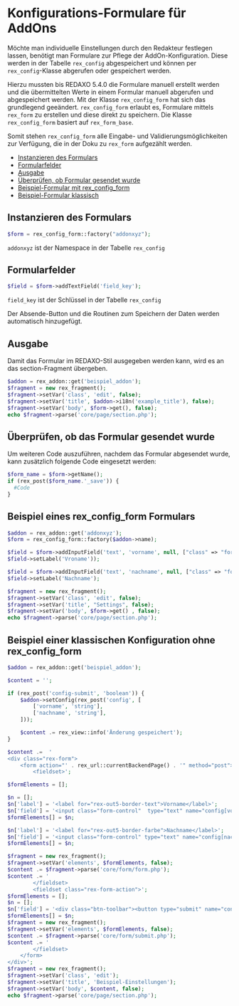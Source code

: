 
# Konfigurations-Formulare für AddOns

Möchte man individuelle Einstellungen durch den Redakteur festlegen lassen, benötigt man Formulare zur Pflege der AddOn-Konfiguration. Diese werden in der Tabelle `rex_config` abgespeichert und können per `rex_config`-Klasse abgerufen oder gespeichert werden. 

Hierzu mussten bis REDAXO 5.4.0 die Formulare manuell erstellt werden und die übermittelten Werte in einem Formular manuell abgerufen und abgespeichert werden. Mit der Klasse `rex_config_form` hat sich das grundlegend geeändert. `rex_config_form` erlaubt es, Formulare mittels `rex_form` zu erstellen und diese direkt zu speichern. Die Klasse `rex_config_form` basiert auf `rex_form_base`.

Somit stehen `rex_config_form` alle Eingabe- und Validierungsmöglichkeiten zur Verfügung, die in der Doku zu `rex_form` aufgezählt werden.

* [Instanzieren des Formulars](#Instanz)
* [Formularfelder](#felder)
* [Ausgabe](#ausgabe)
* [Überprüfen, ob Formular gesendet wurde](#versendet)
* [Beispiel-Formular mit rex_config_form](#beispiel1)
* [Beispiel-Formular klassisch](#beispiel2)


<a name="Instanz"></a>
## Instanzieren des Formulars

```php
$form = rex_config_form::factory("addonxyz");
```

`addonxyz` ist der Namespace in der Tabelle `rex_config`

<a name="felder"></a>
## Formularfelder
```php
$field = $form->addTextField('field_key');
```

`field_key` ist der Schlüssel in der Tabelle `rex_config`

Der Absende-Button und die Routinen zum Speichern der Daten werden automatisch hinzugefügt. 

<a name="ausgabe"></a>
## Ausgabe
Damit das Formular im REDAXO-Stil ausgegeben werden kann, wird es an das section-Fragment übergeben. 

```php
$addon = rex_addon::get('beispiel_addon');
$fragment = new rex_fragment();
$fragment->setVar('class', 'edit', false);
$fragment->setVar('title', $addon->i18n('example_title'), false);
$fragment->setVar('body', $form->get(), false);
echo $fragment->parse('core/page/section.php');
```

<a name="versendet"></a>
## Überprüfen, ob das Formular gesendet wurde 

Um weiteren Code auszuführen, nachdem das Formular abgesendet wurde, kann zusätzlich folgende Code eingesetzt werden:
```php
$form_name = $form->getName();
if (rex_post($form_name.'_save')) {
  #Code
}
```
<a name="beispiel1"></a>
## Beispiel eines rex_config_form Formulars


```php
$addon = rex_addon::get('addonxyz');
$form = rex_config_form::factory($addon->name);

$field = $form->addInputField('text', 'vorname', null, ["class" => "form-control"]);
$field->setLabel('Vroname'));

$field = $form->addInputField('text', 'nachname', null, ["class" => "form-control"]);
$field->setLabel('Nachname');

$fragment = new rex_fragment();
$fragment->setVar('class', 'edit', false);
$fragment->setVar('title', "Settings", false);
$fragment->setVar('body', $form->get() , false);
echo $fragment->parse('core/page/section.php');

```


<a name="beispiel2"></a>
## Beispiel einer klassischen Konfiguration ohne rex_config_form

```php
$addon = rex_addon::get('beispiel_addon');

$content = '';

if (rex_post('config-submit', 'boolean')) {
    $addon->setConfig(rex_post('config', [
        ['vorname', 'string'],
        ['nachname', 'string'],
    ]));

    $content .= rex_view::info('Änderung gespeichert');
}

$content .=  '
<div class="rex-form">
    <form action="' . rex_url::currentBackendPage() . '" method="post">
        <fieldset>';

$formElements = [];

$n = [];
$n['label'] = '<label for="rex-out5-border-text">Vorname</label>';
$n['field'] = '<input class="form-control"  type="text" name="config[vorname]" value="' . $addon->getConfig('vorname') . '"/>';
$formElements[] = $n;

$n['label'] = '<label for="rex-out5-border-farbe">Nachname</label>';
$n['field'] = '<input class="form-control" type="text" name="config[nachname]" value="' . $addon->getConfig('nachname'). '"/>';
$formElements[] = $n;

$fragment = new rex_fragment();
$fragment->setVar('elements', $formElements, false);
$content .= $fragment->parse('core/form/form.php');
$content .= '
        </fieldset>
        <fieldset class="rex-form-action">';
$formElements = [];
$n = [];
$n['field'] = '<div class="btn-toolbar"><button type="submit" name="config-submit" class="btn btn-save rex-form-aligned" value="1">Einstellungen speichern</button></div>';
$formElements[] = $n;
$fragment = new rex_fragment();
$fragment->setVar('elements', $formElements, false);
$content .= $fragment->parse('core/form/submit.php');
$content .= '
        </fieldset>
    </form>
</div>';
$fragment = new rex_fragment();
$fragment->setVar('class', 'edit');
$fragment->setVar('title', 'Beispiel-Einstellungen');
$fragment->setVar('body', $content, false);
echo $fragment->parse('core/page/section.php');
```


